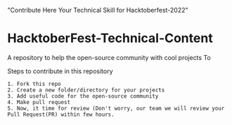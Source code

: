 "Contribute Here Your Technical Skill for Hacktoberfest-2022"
# HacktoberFest-Technical-Content 
A repository to help the open-source community with cool projects  To

Steps to contribute in this repository

    1. Fork this repo
    2. Create a new folder/directory for your projects
    3. Add useful code for the open-source community
    4. Make pull request
    5. Now, it time for review (Don't worry, our team we will review your Pull Request(PR) within few hours.
